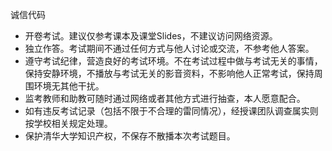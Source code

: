 诚信代码

- 开卷考试。建议仅参考课本及课堂Slides，不建议访问网络资源。
- 独立作答。考试期间不通过任何方式与他人讨论或交流，不参考他人答案。
- 遵守考试纪律，营造良好的考试环境。不在考试过程中做与考试无关的事情，保持安静环境，不播放与考试无关的影音资料，不影响他人正常考试，保持周围环境无其他干扰。
- 监考教师和助教可随时通过网络或者其他方式进行抽查，本人愿意配合。
- 如有违反考试记录（包括不限于不合理的雷同情况），经授课团队调查属实则按学校相关规定处理。
- 保护清华大学知识产权，不保存不散播本次考试题目。